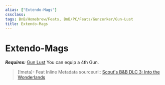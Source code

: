 ```yaml
---
alias: ["Extendo-Mags"]
cssclass: 
tags: BnB/Homebrew/Feats, BnB/PC/Feats/Gunzerker/Gun-Lust
title: Extendo-Mags
---
```


# Extendo-Mags
***Requires:*** [Gun Lust](../../../../77-Bunkers-n-Badasses-Sourcebook/Chapter-01-Creating-A-Vault-Hunter/Choosing-A-Class/Gunzerker/Gun-Lust.md)
You can equip a 4th Gun.

> [!meta]- Feat Inline Metadata
> sourceurl:: [Scout's B&B DLC 3: Into the Wonderlands](https://docs.google.com/document/d/1MLOgrWwcLNTnP9PuXrKiLImy7SUh4hXO8arVUAlmdp0/edit)
